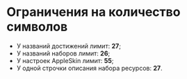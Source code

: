 # Ограничения на количество символов

* У названий достижений лимит: **27**;
* У названий наборов лимит: **26**;
* У настроек AppleSkin лимит: **55**;
* У одной строчки описания набора ресурсов: **27**.
